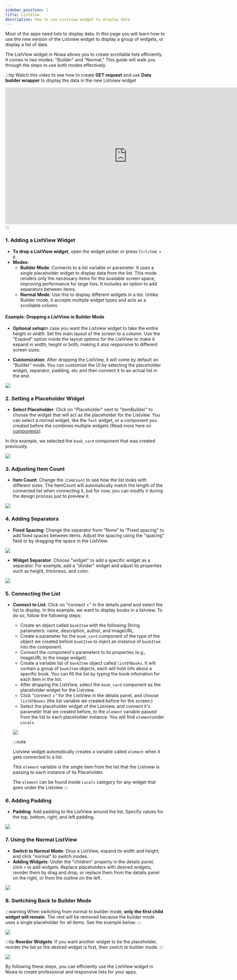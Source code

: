 ```yaml
---
sidebar_position: 1
title: ListView
description: How to use Listview widget to display data
---
```


Most of the apps need lists to display data. In this page you will learn how to use the new version of the Listview widget to display a group of widgets, or display a list of data.

The ListView widget in Nowa allows you to create scrollable lists efficiently. It comes in two modes: "Builder" and "Normal." This guide will walk you through the steps to use both modes effectively.


:::tip
Watch this video to see how to create **GET request** and use **Data builder wrapper** to display the data in the new Listview widget

<iframe width="767" height="431" src="https://www.youtube.com/embed/_ko4iKVXVuA" title="Display WordPress Blogs in Your App Using ListView and REST API | Nowa tutorial" frameborder="0" allow="accelerometer; autoplay; clipboard-write; encrypted-media; gyroscope; picture-in-picture; web-share" referrerpolicy="strict-origin-when-cross-origin" allowfullscreen></iframe>
:::


### 1. Adding a ListView Widget

- **To drop a ListView widget**, open the widget picker or press `Ctrl/Cmd + O`.
- **Modes**:
  - **Builder Mode**: Connects to a list variable or parameter. It uses a single placeholder widget to display data from the list. This mode renders only the necessary items for the available screen space, improving performance for large lists. It includes an option to add separators between items.
  - **Normal Mode**: Use this to display different widgets in a list. Unlike Builder mode, it accepts multiple widget types and acts as a scrollable column.

#### Example: Dropping a ListView in Builder Mode

- **Optional setup**In case you want the Listview widget to take the entire height or width: Set the main layout of the screen to a column. Use the "Expand" option inside the layout options for the ListView to make it expand in width, height or both, making it also responsive to different screen sizes.

- **Customization**: After dropping the ListView, it will come by default on "Builder" mode. You can customize the UI by selecting the placeholder widget, separator, padding, etc and then connect it to an actual list in the end.

![](./img/listview/drop_listview.gif)


### 2. Setting a Placeholder Widget

- **Select Placeholder**: Click on "Placeholder" next to "itemBuilder" to choose the widget that will act as the placeholder for the Listview. You can select a normal widget, like the `Text` widget, or a component you created before the combines multiple widgets (Read more here on [components](../../../ui/components.md)).

In this example, we selected the `book_card` component that was created previously. 

![](./img/listview/replace_placeholder.gif)


### 3. Adjusting Item Count

- **Item Count**: Change the `itemCount` to see how the list looks with different sizes. The itemCount will automatically match the length of the connected list when connecting it, but for now, you can modify it during the design process just to preview it. 

![](./img/listview/item_count.gif)


### 4. Adding Separators

- **Fixed Spacing**: Change the separator from "None" to "Fixed spacing" to add fixed spaces between items. Adjust the spacing using the "spacing" field or by dragging the space in the ListView.

![](./img/listview/fixed_seperator.gif)


- **Widget Separator**: Choose "widget" to add a specific widget as a separator. For example, add a "divider" widget and adjust its properties such as height, thickness, and color.

![](./img/listview/widget_seperator.gif)



### 5. Connecting the List

- **Connect to List**: Click on "connect +" in the details panel and select the list to display. In this example, we want to display books in a listview. To do so, follow the following steps:  
  - Create an object called `bookItem` with the following String parameters: name, description, author, and imageURL.
  - Create a parameter for the `book_card` component of the type of the object we created before `bookItem` to inject an instance of `bookItem` into the component.
  - Connect the component's parameters to its properties (e.g., imageURL to the image widget).
  - Create a variable list of `bookItem` object called `listOfBooks`. It will contain a group of `bookItem` objects, each will hold info about a specific book. You can fill the list by typing the book infomation for each item in the list.
  - After dropping the ListView, select the `book_card` component as the placeholder widget for the Listview.
  - Click "connect +" for the ListView in the details panel, and choose `listOfBooks` (the list variable we created before for the screen.)
  - Select the placeholder widget of the Listview, and connect it's parameter that we created before, to the `element` variable passed from the list to each placeholder instance. You will find `element`under `Locals`.

  ![](./img/listview/connect_data.gif)


  :::note

  Listview widget automatically creates a variable called `element` when it gets connected to a list.

   This `element` variable is the single item from the list that the Listview is passing to each instance of its Placeholder.

   The `element` can be found inside `Locals` category for any widget that goes under the Listview 
  :::

### 6. Adding Padding

- **Padding**: Add padding to the ListView around the list. Specify values for the top, bottom, right, and left padding.

![](./img/listview/padding.gif)


### 7. Using the Normal ListView

- **Switch to Normal Mode**: Drop a ListView, expand its width and height, and click "normal" to switch modes.
- **Adding Widgets**: Under the "children" property in the details panel, click `+` to add widgets. Replace placeholders with desired widgets, reorder them by drag and drop, or replace them from the details panel on the right, or from the outline on the left.

![](./img/listview/normal_listview.gif)


### 8. Switching Back to Builder Mode

:::warning
When switching from normal to builder mode, **only the first child widget will remain.** The rest will be removed because the builder mode uses a single placeholder for all items. See the example below.
:::

![](./img/listview/switch_to_builder.gif)

:::tip
**Reorder Widgets**: If you want another widget to be the placeholder, reorder the list so the desired widget is first, then switch to builder mode.
:::


![](./img/listview/reorder_normal.gif)


By following these steps, you can efficiently use the ListView widget in Nowa to create professional and responsive lists for your apps. 

